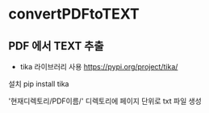 # convertPDFtoTEXT

## PDF 에서 TEXT 추출
- tika 라이브러리 사용
https://pypi.org/project/tika/

설치 pip install tika

'현재디렉토리/PDF이름/' 디렉토리에 페이지 단위로 txt 파일 생성
